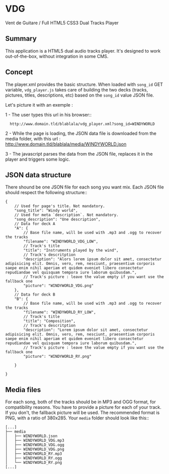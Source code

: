 VDG
===

Vent de Guitare / Full HTML5 CSS3 Dual Tracks Player

Summary
-------

This application is a HTML5 dual audio tracks player. It's designed to work 
out-of-the-box, without integration in some CMS. 

Concept
-------

The player.xml provides the basic structure. When loaded with `song_id` GET 
variable, `vdg_player.js` takes care of building the two decks (tracks, 
pictures, titles, descriptions, etc) based on the `song_id` value JSON file.

Let's picture it with an exemple :

  1 - The user types this url in his browser::

      http://www.domain.tld/blablala/vdg_player.xml?song_id=WINDYWORLD

  2 - While the page is loading, the JSON data file is downloaded from the media 
  folder, with this url : http://www.domain.tld/blablala/media/WINDYWORLD.json

  3 - The javascript parses the data from the JSON file, replaces it in the 
  player and triggers some logic.


JSON data structure
-------------------

There shound be one JSON file for each song you want mix. Each JSON file should
respect the following structure::

    {
        // Used for page's title. Not mandatory.
        "song_title": "Windy world",
        // Used for meta `description`. Not mandatory.
        "song_description": "Une description",
        // Data for deck A
        "A": {
            // Base file name, will be used with .mp3 and .ogg to recover the tracks
            "filename": "WINDYWORLD_VDG_LOW",
            // Track's title
            "title": "Instruments played by the wind",
            // Track's descritption
            "description": "Alors lorem ipsum dolor sit amet, consectetur adipisicing elit. Omnis, vero, rem, nesciunt, praesentium corporis saepe enim nihil aperiam et quidem eveniet libero consectetur repudiandae vel quisquam tempora iure laborum quibusdam.",
            // Track's picture : leave the value empty if you want use the fallback one
            "picture": "WINDYWORLD_VDG.png"
        },
        // Data for deck B
        "B": {
            // Base file name, will be used with .mp3 and .ogg to recover the tracks
            "filename": "WINDYWORLD_RY_LOW",
            // Track's title
            "title": "Composition",
            // Track's descritption  
            "description": "Lorem ipsum dolor sit amet, consectetur adipisicing elit. Omnis, vero, rem, nesciunt, praesentium corporis saepe enim nihil aperiam et quidem eveniet libero consectetur repudiandae vel quisquam tempora iure laborum quibusdam.",
            // Track's picture : leave the value empty if you want use the fallback one
            "picture": "WINDYWORLD_RY.png"

        }

    }

Media files
-----------

For each song, both of the tracks should be in MP3 and OGG format, for 
compatibility reasons. You have to provide a picture for each of your track. If
you don't, the fallback picture will be used. The recommended format is PNG, 
with a ratio of 380x285.
Your `media` folder should look like this:: 

    [...]
    ├── media
    │   ├── WINDYWORLD.json
    │   ├── WINDYWORLD_VDG.mp3
    │   ├── WINDYWORLD_VDG.ogg
    │   ├── WINDYWORLD_VDG.png
    │   ├── WINDYWORLD_RY.mp3
    │   ├── WINDYWORLD_RY.ogg
    │   └── WINDYWORLD_RY.png
    [...]
